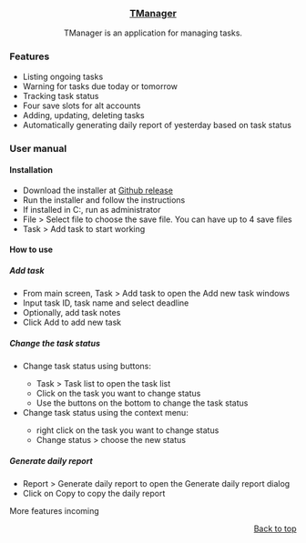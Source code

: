 <br />
<div id = "top" align="center">
  <a href="https://github.com/sera-ch/TManager/">
    <h3 align="center">TManager</h3>
  </a>

  <p align="center">
    TManager is an application for managing tasks.
  </p>
</div>
<div>
  <h3>Features</h3>
  <ul>
    <li>Listing ongoing tasks</li>
    <li>Warning for tasks due today or tomorrow</li>
    <li>Tracking task status</li>
    <li>Four save slots for alt accounts</li>
    <li>Adding, updating, deleting tasks</li>
    <li>Automatically generating daily report of yesterday based on task status</li>
  </ul>
</div>
<div>
  <h3>User manual</h3>
  <h4>Installation</h4>
  <ul>
    <li>Download the installer at <a href = "https://github.com/sera-ch/TManager/releases">Github release</a></li>
    <li>Run the installer and follow the instructions</li>
    <li>If installed in C:, run as administrator</li>
    <li>File > Select file to choose the save file. You can have up to 4 save files</li>
    <li>Task > Add task to start working</li>
  </ul>
  <h4>How to use</h4>
  <h5>Add task</h5>
  <ul>
    <li>From main screen, Task > Add task to open the Add new task windows</li>
    <li>Input task ID, task name and select deadline</li>
    <li>Optionally, add task notes</li>
    <li>Click Add to add new task</li>
  </ul>
  <h5>Change the task status</h5>
  <ul>
    <li>Change task status using buttons:</li>
    <ul>
      <li>Task > Task list to open the task list</li>
      <li>Click on the task you want to change status</li>
      <li>Use the buttons on the bottom to change the task status</li>
    </ul>
    <li>Change task status using the context menu:</li>
    <ul>
      <li>right click on the task you want to change status</li>
      <li>Change status > choose the new status</li>
    </ul>
  </ul>
  <h5>Generate daily report</h5>
  <ul>
    <li>Report > Generate daily report to open the Generate daily report dialog</li>
    <li>Click on Copy to copy the daily report</li>
  </ul>
  More features incoming
  <p align = "right">
    <a href = "#top">
      Back to top
    </a>
  </p>
</div>
